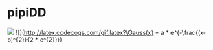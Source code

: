 # pipiDD
![](http://latex.codecogs.com/gif.latex?\\frac{1}{1+sin(x)})
![](http://latex.codecogs.com/gif.latex?\Gauss(x) = a * e^{-\frac{(x-b)^{2}}{2 * c^{2}}})


